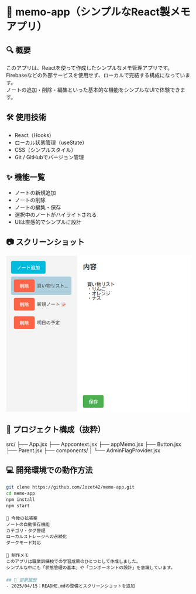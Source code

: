 # 📝 memo-app（シンプルなReact製メモアプリ）

## 🔍 概要
このアプリは、Reactを使って作成したシンプルなメモ管理アプリです。  
Firebaseなどの外部サービスを使用せず、ローカルで完結する構成になっています。  
ノートの追加・削除・編集といった基本的な機能をシンプルなUIで体験できます。

## 🛠 使用技術
- React（Hooks）
- ローカル状態管理（useState）
- CSS（シンプルスタイル）
- Git / GitHubでバージョン管理

## ✨ 機能一覧
- ノートの新規追加
- ノートの削除
- ノートの編集・保存
- 選択中のノートがハイライトされる
- UIは直感的でシンプルに設計

## 📷 スクリーンショット
![メモアプリ画面](./public/screenshot.png)

## 📂 プロジェクト構成（抜粋）
src/ ├── App.jsx ├── Appcontext.jsx ├── appMemo.jsx ├── Button.jsx ├── Parent.jsx ├── components/ │ └── AdminFlagProvider.jsx

## 💻 開発環境での動作方法
```bash
git clone https://github.com/Jozet42/memo-app.git
cd memo-app
npm install
npm start

🧪 今後の拡張案
ノートの自動保存機能
カテゴリ・タグ管理
ローカルストレージへの永続化
ダークモード対応

🙌 制作メモ
このアプリは職業訓練校での学習成果のひとつとして作成しました。
シンプルな中にも「状態管理の基本」や「コンポーネントの設計」を意識しています。

## 📝 更新履歴
- 2025/04/15：README.mdの整備とスクリーンショットを追加